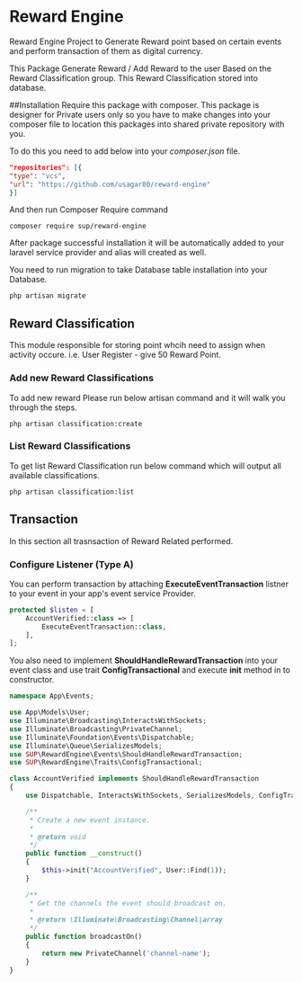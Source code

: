 # Reward Engine
Reward Engine Project to Generate Reward point based on certain events and perform transaction of them as digital currency.

This Package Generate Reward / Add Reward to the user Based on the Reward Classification group.
This Reward Classification stored into database.

##Installation
Require this package with composer.
This package is designer for Private users only so you have to
make changes into your composer file to location this packages
into shared private repository with you.

To do this you need to add below into your *composer.json* file.
```json
"repositories": [{
"type": "vcs",
"url": "https://github.com/usagar80/reward-engine"
}]
```
And then run Composer Require command
```shell
composer require sup/reward-engine
```
After package successful installation it will be automatically added to your
laravel service provider and alias will created as well.

You need to run migration to take Database table installation into your Database.

```shell
php artisan migrate
```

## Reward Classification
This module responsible for storing point whcih need to assign when activity occure.
i.e. User Register - give 50 Reward Point.

### Add new Reward Classifications
To add new reward Please run below artisan command and it will walk you through 
the steps.

```shell
php artisan classification:create
```

### List Reward Classifications
To get list Reward Classification run below command which will output all available classifications.
```shell
php artisan classification:list
```

## Transaction
In this section all trasnsaction of Reward Related performed.

### Configure Listener (Type A)
You can perform transaction by attaching **ExecuteEventTransaction**
listner to your event in your app's event service Provider.

```php
protected $listen = [
    AccountVerified::class => [
        ExecuteEventTransaction::class,
    ],
];
```
You also need to implement **ShouldHandleRewardTransaction** 
into your event class and use trait **ConfigTransactional** and 
execute **init** method in to constructor.
```php
namespace App\Events;

use App\Models\User;
use Illuminate\Broadcasting\InteractsWithSockets;
use Illuminate\Broadcasting\PrivateChannel;
use Illuminate\Foundation\Events\Dispatchable;
use Illuminate\Queue\SerializesModels;
use SUP\RewardEngine\Events\ShouldHandleRewardTransaction;
use SUP\RewardEngine\Traits\ConfigTransactional;

class AccountVerified implements ShouldHandleRewardTransaction
{
    use Dispatchable, InteractsWithSockets, SerializesModels, ConfigTransactional;

    /**
     * Create a new event instance.
     *
     * @return void
     */
    public function __construct()
    {
        $this->init("AccountVerified", User::Find(1));
    }

    /**
     * Get the channels the event should broadcast on.
     *
     * @return \Illuminate\Broadcasting\Channel|array
     */
    public function broadcastOn()
    {
        return new PrivateChannel('channel-name');
    }
}
```
